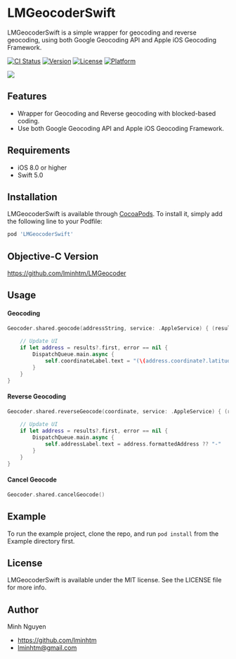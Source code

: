 # LMGeocoderSwift
LMGeocoderSwift is a simple wrapper for geocoding and reverse geocoding, using both Google Geocoding API and Apple iOS Geocoding Framework.

[![CI Status](https://img.shields.io/travis/LMinh/LMGeocoderSwift.svg?style=flat)](https://travis-ci.org/LMinh/LMGeocoderSwift)
[![Version](https://img.shields.io/cocoapods/v/LMGeocoderSwift.svg?style=flat)](https://cocoapods.org/pods/LMGeocoderSwift)
[![License](https://img.shields.io/cocoapods/l/LMGeocoderSwift.svg?style=flat)](https://cocoapods.org/pods/LMGeocoderSwift)
[![Platform](https://img.shields.io/cocoapods/p/LMGeocoderSwift.svg?style=flat)](https://cocoapods.org/pods/LMGeocoderSwift)

![](https://raw.github.com/lminhtm/LMGeocoder/master/Screenshots/screenshot.png)

## Features
* Wrapper for Geocoding and Reverse geocoding with blocked-based coding.
* Use both Google Geocoding API and Apple iOS Geocoding Framework.

## Requirements
* iOS 8.0 or higher
* Swift 5.0

## Installation
LMGeocoderSwift is available through [CocoaPods](https://cocoapods.org). To install
it, simply add the following line to your Podfile:

```ruby
pod 'LMGeocoderSwift'
```

## Objective-C Version
https://github.com/lminhtm/LMGeocoder

## Usage
#### Geocoding
```Swift
Geocoder.shared.geocode(addressString, service: .AppleService) { (results, error) in
                
    // Update UI
    if let address = results?.first, error == nil {
        DispatchQueue.main.async {
            self.coordinateLabel.text = "(\(address.coordinate?.latitude ?? 0), \(address.coordinate?.longitude ?? 0))"
        }
    }
}
```

#### Reverse Geocoding
```Swift
Geocoder.shared.reverseGeocode(coordinate, service: .AppleService) { (results, error) in
                
    // Update UI
    if let address = results?.first, error == nil {
        DispatchQueue.main.async {
            self.addressLabel.text = address.formattedAddress ?? "-"
        }
    }
}
```

#### Cancel Geocode
```Swift
Geocoder.shared.cancelGeocode()
```

## Example
To run the example project, clone the repo, and run `pod install` from the Example directory first.

## License
LMGeocoderSwift is available under the MIT license. See the LICENSE file for more info.

## Author
Minh Nguyen
* https://github.com/lminhtm
* lminhtm@gmail.com
